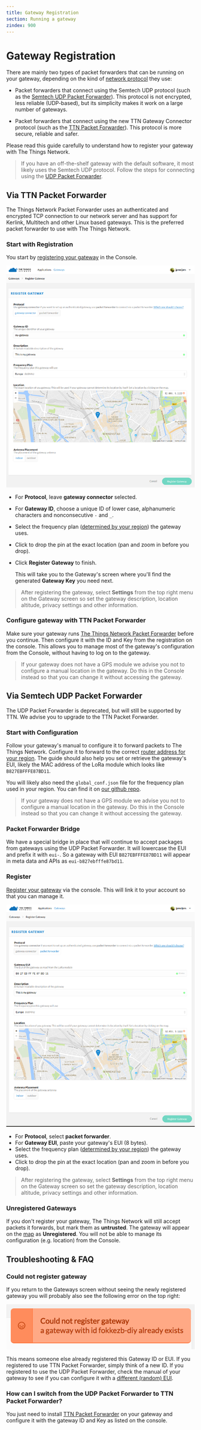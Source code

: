 ```yaml
---
title: Gateway Registration
section: Running a gateway
zindex: 900
---
```


# Gateway Registration

There are mainly two types of packet forwarders that can be running on your gateway, depending on the kind of [network protocol](start/connection.md) they use:

* Packet forwarders that connect using the Semtech UDP protocol (such as the [Semtech UDP Packet Forwarder](packet-forwarder/semtech-udp.md)). This protocol is not encrypted, less reliable (UDP-based), but its simplicity makes it work on a large number of gateways.

* Packet forwarders that connect using the new TTN Gateway Connector protocol (such as the [TTN Packet Forwarder](packet-forwarder/ttn.md)). This protocol is more secure, reliable and safer.

Please read this guide carefully to understand how to register your gateway with The Things Network.

> If you have an off-the-shelf gateway with the default software, it most likely uses the Semtech UDP protocol. Follow the steps for connecting using the [UDP Packet Forwarder](#via-udp-packet-forwarder).

## Via TTN Packet Forwarder

The Things Network Packet Forwarder uses an authenticated and encrypted TCP connection to our network server and has support for Kerlink, Multitech and other Linux based gateways. This is the preferred packet forwarder to use with The Things Network.

### Start with Registration

You start by [registering your gateway](https://console.thethingsnetwork.org/gateways/register) in the Console.

![Registration for Gateway Connector](registration-connector.png)

* For **Protocol**, leave **gateway connector** selected.
* For **Gateway ID**, choose a unique ID of lower case, alphanumeric characters and nonconsecutive `-` and `_`.
* Select the frequency plan ([determined by your region](../lorawan/frequencies-by-country.md)) the gateway uses.
* Click to drop the pin at the exact location (pan and zoom in before you drop).
* Click **Register Gateway** to finish.

  This will take you to the Gateway's screen where you'll find the generated **Gateway Key** you need next.

> After registering the gateway, select **Settings** from the top right menu on the Gateway screen so set the gateway description, location altitude, privacy settings and other information.

### Configure gateway with TTN Packet Forwarder

Make sure your gateway runs [The Things Network Packet Forwarder](https://github.com/TheThingsNetwork/packet_forwarder/tree/master) before you continue. Then configure it with the ID and Key from the registration on the console. This allows you to manage most of the gateway's configuration from the Console, without having to log on to the gateway.

> If your gateway does not have a GPS module we advise you not to configure a manual location in the gateway. Do this in the Console instead so that you can change it without accessing the gateway.

## Via Semtech UDP Packet Forwarder

The UDP Packet Forwarder is deprecated, but will still be supported by TTN. We advise you to upgrade to the TTN Packet Forwarder.

### Start with Configuration

Follow your gateway's manual to configure it to forward packets to The Things Network. Configure it to forward to the correct [router address for your region](packet-forwarder/semtech-udp.md). The guide should also help you set or retrieve the gateway's EUI, likely the MAC address of the LoRa module which looks like `B827EBFFFE87BD11`.

You will likely also need the `global_conf.json` file for the frequency plan used in your region. You can find it on [our github repo](https://github.com/TheThingsNetwork/gateway-conf).

> If your gateway does not have a GPS module we advise you not to configure a manual location in the gateway. Do this in the Console instead so that you can change it without accessing the gateway.

### Packet Forwarder Bridge

We have a special bridge in place that will continue to accept packages from gateways using the UDP Packet Forwarder. It will lowercase the EUI and prefix it with `eui-`. So a gateway with EUI `B827EBFFFE87BD11` will appear in meta data and APIs as `eui-b827ebfffe87bd11`.

### Register

[Register your gateway](https://console.thethingsnetwork.org/gateways/register) via the console. This will link it to your account so that you can manage it.

![Registration for Packet Forwarder Bridge](registration-bridge.png)

* For **Protocol**, select **packet forwarder**.
* For **Gateway EUI**, paste your gateway's EUI (8 bytes).
* Select the frequency plan ([determined by your region](../lorawan/frequencies-by-country.md)) the gateway uses.
* Click to drop the pin at the exact location (pan and zoom in before you drop).

> After registering the gateway, select **Settings** from the top right menu on the Gateway screen so set the gateway description, location altitude, privacy settings and other information.

### Unregistered Gateways

If you don't register your gateway, The Things Network will still accept packets it forwards, but mark them as **untrusted**. The gateway will appear on the [map](https://www.thethingsnetwork.org/map) as **Unregistered**. You will not be able to manage its configuration (e.g. location) from the Console.

## Troubleshooting & FAQ

### Could not register gateway

If you return to the Gateways screen without seeing the newly registered gateway you will probably also see the following error on the top right:

![Registration Error](registration-error.png)

This means someone else already registered this Gateway ID or EUI. If you registered to use TTN Packet Forwarder, simply think of a new ID. If you registered to use the UDP Packet Forwarder, check the manual of your gateway to see if you can configure it with a [different (random) EUI](https://www.randomlists.com/string?length=16).

### How can I switch from the UDP Packet Forwarder to TTN Packet Forwarder?

You just need to install [TTN Packet Forwarder](https://github.com/TheThingsNetwork/packet_forwarder/tree/master) on your gateway and configure it with the gateway ID and Key as listed on the console.
